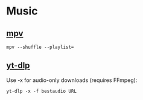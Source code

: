 # Music

## [mpv](https://wiki.archlinux.org/title/Mpv)

```
mpv --shuffle --playlist=
```

## [yt-dlp](https://wiki.archlinux.org/title/Yt-dlp)

Use -x for audio-only downloads (requires FFmpeg):
```
yt-dlp -x -f bestaudio URL
```
